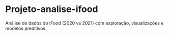 # Projeto-analise-ifood
Análise de dados do iFood (2020 vs 2021) com exploração, visualizações e modelos preditivos.

